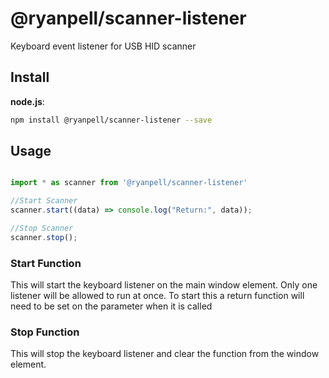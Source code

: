 # @ryanpell/scanner-listener
Keyboard event listener for USB HID scanner

## Install
**node.js**:
```bash
npm install @ryanpell/scanner-listener --save
```

## Usage
```typescript

import * as scanner from '@ryanpell/scanner-listener'

//Start Scanner
scanner.start((data) => console.log("Return:", data));

//Stop Scanner
scanner.stop();
```

### Start Function
This will start the keyboard listener on the main window element. Only one listener will be allowed to run at once. To start this a return function will need to be set on the parameter when it is called

### Stop Function
This will stop the keyboard listener and clear the function from the window element.